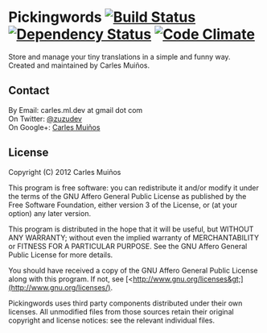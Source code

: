 Pickingwords [![Build Status](https://secure.travis-ci.org/zuzust/pickingwords.png)](http://travis-ci.org/zuzust/pickingwords) [![Dependency Status](https://gemnasium.com/zuzust/pickingwords.png)](https://gemnasium.com/zuzust/pickingwords) [![Code Climate](https://codeclimate.com/badge.png)](https://codeclimate.com/github/zuzust/pickingwords)
============

Store and manage your tiny translations in a simple and funny way.  
Created and maintained by Carles Muiños.


Contact
-------

By Email:   carles.ml.dev at gmail dot com  
On Twitter: [@zuzudev](https://twitter.com/zuzudev)  
On Google+: [Carles Muiños](https://plus.google.com/109480759201585988691)


License
-------

Copyright (C) 2012 Carles Muiños

This program is free software: you can redistribute it and/or modify
it under the terms of the GNU Affero General Public License as published by
the Free Software Foundation, either version 3 of the License, or
(at your option) any later version.

This program is distributed in the hope that it will be useful,
but WITHOUT ANY WARRANTY; without even the implied warranty of
MERCHANTABILITY or FITNESS FOR A PARTICULAR PURPOSE. See the
GNU Affero General Public License for more details.

You should have received a copy of the GNU Affero General Public License
along with this program.  If not, see [&lt;http://www.gnu.org/licenses&gt;](http://www.gnu.org/licenses/).

Pickingwords uses third party components distributed under their own licenses.
All unmodified files from those sources retain their original copyright
and license notices: see the relevant individual files.
